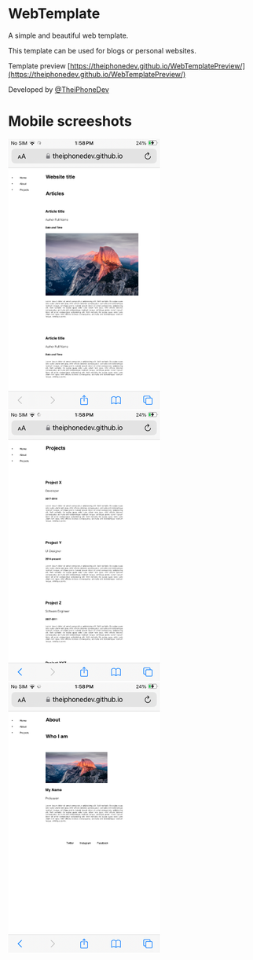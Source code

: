 # WebTemplate
A simple and beautiful web template.

This template can be used for blogs or personal websites.

Template preview [https://theiphonedev.github.io/WebTemplatePreview/](https://theiphonedev.github.io/WebTemplatePreview/)

Developed by [@TheiPhoneDev](https://twitter.com/TheiPhoneDev_)



# Mobile screeshots


<div style="display: inline">
  <img src="Mobile screenshots/IMG_3678.PNG" alt="alt text" height=550>
  <img src="Mobile screenshots/IMG_3679.PNG" alt="alt text" height=550>
  <img src="Mobile screenshots/IMG_3680.PNG" alt="alt text" height=550>
</div>
